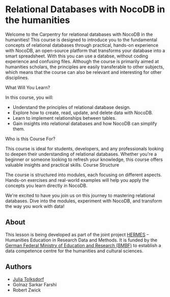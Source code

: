 # Relational Databases with NocoDB in the humanities

Welcome to the Carpentry for relational databases with NocoDB in the humanities! This course is designed to introduce you to the fundamental concepts of relational databases through practical, hands-on experience with NocoDB, an open-source platform that transforms your database into a smart spreadsheet. With this you can use a databse, without coding experience and confusing files. Although the course is primarily aimed at humanities scholars, the principles are easily transferable to other subjects, which means that the course can also be relevant and interesting for other disciplines.

What Will You Learn?

In this course, you will:
+ Understand the principles of relational database design.
+ Explore how to create, read, update, and delete data with NocoDB.
+ Learn to implement relationships between tables.
+ Gain insights into relational databases and how NocoDB can simplify them.

Who is this Course For?

This course is ideal for students, developers, and any professionals looking to deepen their understanding of relational databases. Whether you're a beginner or someone looking to refresh your knowledge, this course offers valuable insights and practical skills.
Course Structure

The course is structured into modules, each focusing on different aspects. Hands-on exercises and real-world examples will help you apply the concepts you learn directly in NocoDB.

We're excited to have you join us on this journey to mastering relational databases. Dive into the modules, experiment with NocoDB, and transform the way you work with data!



## About

This lesson is being developed as part of the joint project [HERMES](https://hermes-hub.de/) – Humanities Education in Research Data and Methods. It is funded by the [German Federal Ministry of Education and Research (BMBF)](https://www.bmbf.de/bmbf/en/home/home_node.html) to establish a data competence centre for the humanities and cultural sciences.


## Authors

- [Julia Tolksdorf](https://github.com/jutol)
- Golnaz Sarkar Farshi
- Robert Zwick
